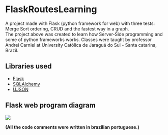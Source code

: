 # FlaskRoutesLearning
 A project made with Flask (python framework for web) with three tests: Merge Sort ordering, CRUD and the fastest way in a graph.<br>
 The project above was created to learn how Server-Side programming and some of python frameworks works. Classes were taught by professor Andrei Carniel at University Católica de Jaraguá do Sul - Santa catarina, Brazil.<br>

<h2>Libraries used</h2>
<ul>
  <li><a href='https://flask.palletsprojects.com/en/3.0.x/'>Flask</a></li>
  <li><a href='https://www.sqlalchemy.org/'>SQLAlchemy</a></li>
  <li><a href='https://pypi.org/project/ujson/'>UJSON</a></li>
</ul>

<h2>Flask web program diagram</h2>
<image src='https://github.com/MrNicolass/FlaskRoutesLearning/assets/80847876/96349657-6e2c-4fb0-abcf-00abca117060'>

 <Strong>(All the code comments were written in brazilian portuguese.)</strong>
